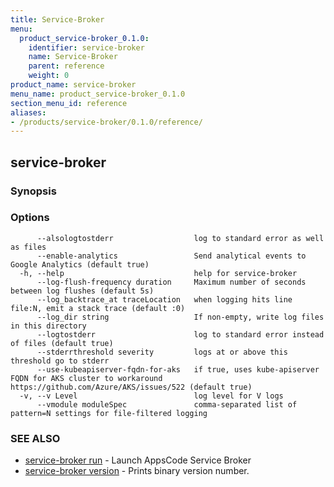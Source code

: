 ```yaml
---
title: Service-Broker
menu:
  product_service-broker_0.1.0:
    identifier: service-broker
    name: Service-Broker
    parent: reference
    weight: 0
product_name: service-broker
menu_name: product_service-broker_0.1.0
section_menu_id: reference
aliases:
- /products/service-broker/0.1.0/reference/
---
```


## service-broker



### Synopsis



### Options

```
      --alsologtostderr                  log to standard error as well as files
      --enable-analytics                 Send analytical events to Google Analytics (default true)
  -h, --help                             help for service-broker
      --log-flush-frequency duration     Maximum number of seconds between log flushes (default 5s)
      --log_backtrace_at traceLocation   when logging hits line file:N, emit a stack trace (default :0)
      --log_dir string                   If non-empty, write log files in this directory
      --logtostderr                      log to standard error instead of files (default true)
      --stderrthreshold severity         logs at or above this threshold go to stderr
      --use-kubeapiserver-fqdn-for-aks   if true, uses kube-apiserver FQDN for AKS cluster to workaround https://github.com/Azure/AKS/issues/522 (default true)
  -v, --v Level                          log level for V logs
      --vmodule moduleSpec               comma-separated list of pattern=N settings for file-filtered logging
```

### SEE ALSO

* [service-broker run](/products/service-broker/0.1.0/reference/service-broker_run)	 - Launch AppsCode Service Broker
* [service-broker version](/products/service-broker/0.1.0/reference/service-broker_version)	 - Prints binary version number.

